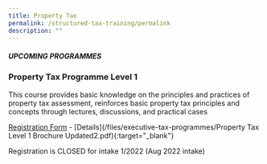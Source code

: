 ```yaml
---
title: Property Tax
permalink: /structured-tax-training/permalink
description: ""
---
```

##### **UPCOMING PROGRAMMES**




### **Property Tax Programme Level 1**

This course provides basic knowledge on the principles and practices of property tax assessment, reinforces basic property tax principles and concepts through lectures, discussions, and practical cases

[Registration Form](https://form.gov.sg/62d55ae9e2359e0013cdb09a) -  [Details](/files/executive-tax-programmes/Property Tax Level 1 Brochure Updated2.pdf){:target="_blank"}

Registration is CLOSED for intake 1/2022 (Aug 2022 intake)